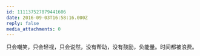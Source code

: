 ```yaml
---
id: 111137527879441606
date: 2016-09-03T16:58:16.000Z
reply: false
media_attachments: 0
---
```


只会嘲笑，只会轻视，只会说然，没有帮助，没有鼓励，负能量。时间都被浪费。

